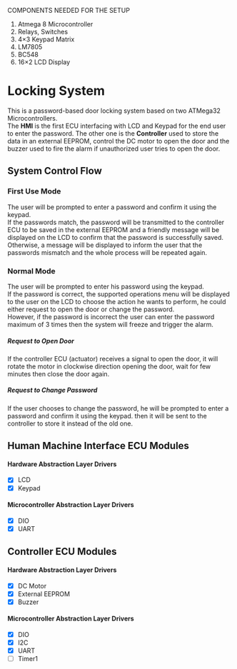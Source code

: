 COMPONENTS NEEDED FOR THE SETUP

1. Atmega 8 Microcontroller
2. Relays, Switches
3. 4×3 Keypad Matrix
4. LM7805
5. BC548
6. 16×2 LCD Display



# Locking System
This is a password-based door locking system based on two ATMega32 Microcontrollers.<br/>
The **HMI** is the first ECU interfacing with LCD and Keypad for the end user to enter the password. The other one is the **Controller** used to store the data in an external EEPROM, control the DC motor to open the door and the buzzer used to fire the alarm if unauthorized user tries to open the door.

## System Control Flow
### First Use Mode
The user will be prompted to enter a password and confirm it using the keypad.<br/>
If the passwords match, the password will be transmitted to the controller ECU to be saved in the external EEPROM and a friendly message will be displayed on the LCD to confirm that the password is successfully saved. Otherwise, a message will be displayed to inform the user that the passwords mismatch and the whole process will be repeated again.

### Normal Mode 
The user will be prompted to enter his password using the keypad.<br/>
If the password is correct, the supported operations menu will be displayed to the user on the LCD to choose the action he wants to perform, he could either request to open the door or change the password.<br/>
However, if the password is incorrect the user can enter the password maximum of 3 times then the system will freeze and trigger the alarm.
##### Request to Open Door
If the controller ECU (actuator) receives a signal to open the door, it will rotate the motor in clockwise direction opening the door, wait for few minutes then close the door again.
##### Request to Change Password
If the user chooses to change the password, he will be prompted to enter a password and confirm it using the keypad. then it will be sent to the controller to store it instead of the old one. 


## Human Machine Interface ECU Modules
#### Hardware Abstraction Layer Drivers
- [x] LCD
- [x] Keypad

#### Microcontroller Abstraction Layer Drivers
- [x] DIO
- [x] UART

## Controller ECU Modules
#### Hardware Abstraction Layer Drivers
- [x] DC Motor
- [x] External EEPROM
- [x] Buzzer

#### Microcontroller Abstraction Layer Drivers
- [x] DIO
- [x] I2C
- [x] UART
- [ ] Timer1
